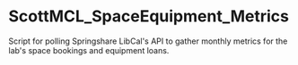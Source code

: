# ScottMCL_SpaceEquipment_Metrics
 Script for polling Springshare LibCal's API to gather monthly metrics for the lab's space bookings and equipment loans.
